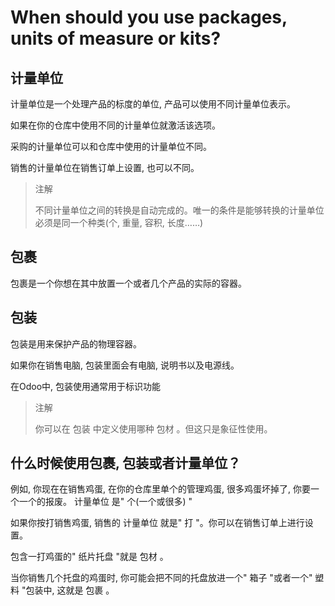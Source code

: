 # When should you use packages, units of measure or kits?

## 计量单位

计量单位是一个处理产品的标度的单位, 产品可以使用不同计量单位表示。

如果在你的仓库中使用不同的计量单位就激活该选项。

采购的计量单位可以和仓库中使用的计量单位不同。

销售的计量单位在销售订单上设置, 也可以不同。

> 注解
>
> 不同计量单位之间的转换是自动完成的。唯一的条件是能够转换的计量单位必须是同一个种类\(个, 重量, 容积, 长度……\)

## 包裹

包裹是一个你想在其中放置一个或者几个产品的实际的容器。

## 包装

包装是用来保护产品的物理容器。

如果你在销售电脑, 包装里面会有电脑, 说明书以及电源线。

在Odoo中, 包装使用通常用于标识功能

> 注解
>
> 你可以在 包装 中定义使用哪种 包材 。但这只是象征性使用。

## 什么时候使用包裹, 包装或者计量单位？

例如, 你现在在销售鸡蛋, 在你的仓库里单个的管理鸡蛋, 很多鸡蛋坏掉了, 你要一个一个的报废。 计量单位 是" 个\(一个或很多\) "

如果你按打销售鸡蛋, 销售的 计量单位 就是" 打 "。你可以在销售订单上进行设置。

包含一打鸡蛋的" 纸片托盘 "就是 包材 。

当你销售几个托盘的鸡蛋时, 你可能会把不同的托盘放进一个" 箱子 "或者一个" 塑料 "包装中, 这就是 包裹 。

